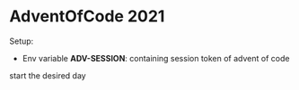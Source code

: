 # AdventOfCode 2021

Setup:
- Env variable **ADV-SESSION**: containing session token of advent of code

start the desired day